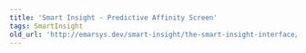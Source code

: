 ```yaml
---
title: 'Smart Insight - Predictive Affinity Screen'
tags: SmartInsight
old_url: 'http://emarsys.dev/smart-insight/the-smart-insight-interface/smart-insight-predictive-affinity-screen/'
---
```


<here we document the Predictive Affinity Screen>